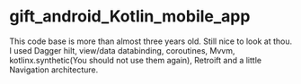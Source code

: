 # gift_android_Kotlin_mobile_app
This code base is more than almost three years old. Still nice to look at thou. I used Dagger hilt, view/data databinding, coroutines, Mvvm,
kotlinx.synthetic(You should not use them again), Retroift and a little Navigation architecture. 
